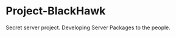 Project-BlackHawk
=================

Secret server project. Developing Server Packages to the people. 
